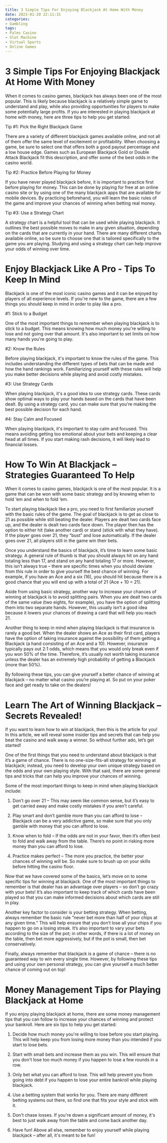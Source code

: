 ```yaml
---
title: 3 Simple Tips For Enjoying Blackjack At Home With Money
date: 2023-01-20 22:11:31
categories:
- Gambling
tags:
- Palms Casino
- Slot Machine
- Virtual Sports
- Online Games
---
```



#  3 Simple Tips For Enjoying Blackjack At Home With Money

When it comes to casino games, blackjack has always been one of the most popular. This is likely because blackjack is a relatively simple game to understand and play, while also providing opportunities for players to make some potentially large profits. If you are interested in playing blackjack at home with money, here are three tips to help you get started:

Tip #1: Pick the Right Blackjack Game

There are a variety of different blackjack games available online, and not all of them offer the same level of excitement or profitability. When choosing a game, be sure to select one that offers both a good payout percentage and a low house edge. Games such as European Blackjack Gold or Double Attack Blackjack fit this description, and offer some of the best odds in the casino world.

Tip #2: Practice Before Playing for Money

If you have never played blackjack before, it is important to practice first before playing for money. This can be done by playing for free at an online casino site or by using one of the many blackjack apps that are available for mobile devices. By practicing beforehand, you will learn the basic rules of the game and improve your chances of winning when betting real money.

Tip #3: Use a Strategy Chart

A strategy chart is a helpful tool that can be used while playing blackjack. It outlines the best possible moves to make in any given situation, depending on the cards that are currently in your hand. There are many different charts available online, so be sure to choose one that is tailored specifically to the game you are playing. Studying and using a strategy chart can help improve your odds of winning over time.

#  Enjoy Blackjack Like A Pro - Tips To Keep In Mind

Blackjack is one of the most iconic casino games and it can be enjoyed by players of all experience levels. If you're new to the game, there are a few things you should keep in mind in order to play like a pro.

#1: Stick to a Budget

One of the most important things to remember when playing blackjack is to stick to a budget. This means knowing how much money you're willing to lose and not going over that amount. It's also important to set limits on how many hands you're going to play.

#2: Know the Rules

Before playing blackjack, it's important to know the rules of the game. This includes understanding the different types of bets that can be made and how the hand rankings work. Familiarizing yourself with these rules will help you make better decisions while playing and avoid costly mistakes.

#3: Use Strategy Cards

When playing blackjack, it's a good idea to use strategy cards. These cards show optimal ways to play your hands based on the cards that have been dealt. By using a strategy card, you can make sure that you're making the best possible decision for each hand.

#4: Stay Calm and Focused

When playing blackjack, it's important to stay calm and focused. This means avoiding getting too emotional about your bets and keeping a clear head at all times. If you start making rash decisions, it will likely lead to financial losses.

#  How To Win At Blackjack – Strategies Guaranteed To Help

When it comes to casino games, blackjack is one of the most popular. It is a game that can be won with some basic strategy and by knowing when to hold ‘em and when to fold ‘em.

To start playing blackjack like a pro, you need to first familiarize yourself with the basic rules of the game. The goal of blackjack is to get as close to 21 as possible while still beating the dealer. Players are dealt two cards face up, and the dealer is dealt two cards face down. The player then has the option to either hit (take another card) or stand (stick with what they have). If the player goes over 21, they “bust” and lose automatically. If the dealer goes over 21, all players still in the game win their bets.

Once you understand the basics of blackjack, it’s time to learn some basic strategy. A general rule of thumb is that you should always hit on any hand totaling less than 17, and stand on any hand totaling 17 or more. However, this isn’t always true – there are specific times when you should deviate from this rule in order to give yourself the best chance of winning. For example, if you have an Ace and a six (16), you should hit because there is a good chance that you will end up with a total of 21 (Ace + 10 = 21).

Aside from using basic strategy, another way to increase your chances of winning at blackjack is to avoid splitting pairs. When you are dealt two cards of the same value (two eights, for example), you have the option of splitting them into two separate hands. However, this usually isn’t a good idea because it lowers your chances of drawing a card that will help you reach 21.

Another thing to keep in mind when playing blackjack is that insurance is rarely a good bet. When the dealer shows an Ace as their first card, players have the option of taking insurance against the possibility of them getting a Blackjack (a hand consisting of an Ace and a 10). However, insurance typically pays out 2:1 odds, which means that you would only break even if you won 50% of the time. Therefore, it’s usually not worth taking insurance unless the dealer has an extremely high probability of getting a Blackjack (more than 50%).

By following these tips, you can give yourself a better chance of winning at blackjack – no matter what casino you’re playing at. So put on your poker face and get ready to take on the dealers!

#  Learn The Art of Winning Blackjack – Secrets Revealed!

If you want to learn how to win at blackjack, then this is the article for you! In this article, we will reveal some insider tips and secrets that can help you beat the casino and walk away a winner. So without further ado, let’s get started!

One of the first things that you need to understand about blackjack is that it’s a game of chance. There is no one-size-fits-all strategy for winning at blackjack; instead, you need to develop your own unique strategy based on the odds and your own playing style. With that said, there are some general tips and tricks that can help you improve your chances of winning.

Some of the most important things to keep in mind when playing blackjack include:

1) Don’t go over 21 – This may seem like common sense, but it’s easy to get carried away and make costly mistakes if you aren’t careful.

2) Play smart and don’t gamble more than you can afford to lose – Blackjack can be a very addictive game, so make sure that you only gamble with money that you can afford to lose.

3) Know when to fold – If the odds are not in your favor, then it’s often best to fold and walk away from the table. There’s no point in risking more money than you can afford to lose.

4) Practice makes perfect – The more you practice, the better your chances of winning will be. So make sure to brush up on your skills before hitting the casino floor.

Now that we have covered some of the basics, let’s move on to some specific tips for winning at blackjack. One of the most important things to remember is that dealer has an advantage over players – so don’t go crazy with your bets! It’s also important to keep track of which cards have been played so that you can make informed decisions about which cards are still in play.

Another key factor to consider is your betting strategy. When betting, always remember the basic rule “never bet more than half of your chips at any given time.” This will help ensure that you don’t lose all your chips if you happen to go on a losing streak. It’s also important to vary your bets according to the size of the pot; in other words, if there is a lot of money on the table, then bet more aggressively, but if the pot is small, then bet conservatively.

Finally, always remember that blackjack is a game of chance – there is no guaranteed way to win every single time. However, by following these tips and using your own personal strategy, you can give yourself a much better chance of coming out on top!

#  Money Management Tips for Playing Blackjack at Home

If you enjoy playing blackjack at home, there are some money management tips that you can follow to increase your chances of winning and protect your bankroll. Here are six tips to help you get started:

1. Decide how much money you're willing to lose before you start playing. This will help keep you from losing more money than you intended if you start to lose bets.

2. Start with small bets and increase them as you win. This will ensure that you don't lose too much money if you happen to lose a few rounds in a row.

3. Only bet what you can afford to lose. This will help prevent you from going into debt if you happen to lose your entire bankroll while playing blackjack.

4. Use a betting system that works for you. There are many different betting systems out there, so find one that fits your style and stick with it.

5. Don't chase losses. If you're down a significant amount of money, it's best to just walk away from the table and come back another day.

6. Have fun! Above all else, remember to enjoy yourself while playing blackjack – after all, it's meant to be fun!